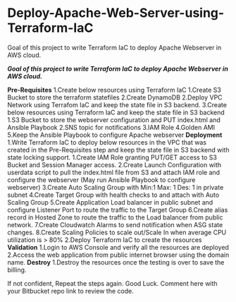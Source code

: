 # Deploy-Apache-Web-Server-using-Terraform-IaC
Goal of this project to write Terraform IaC to deploy Apache Webserver in AWS cloud.

***Goal of this project to write Terraform IaC to deploy Apache Webserver in AWS cloud.***

**Pre-Requisites**
1.Create below resources using  Terraform IaC
    1.Create S3 Bucket to store the terraform statefiles
    2.Create DynamoDB
2.Deploy VPC Network using Terrafom IaC and keep the state file in S3 backend.
3.Create below resources using Terraform IaC and keep the state file in S3 backend
    1.S3 Bucket to store the webserver configuration and PUT index.html and Ansible Playbook
2.SNS topic for notifications
3.IAM Role
4.Golden AMI
5.Keep the Ansible Playbook to configure Apache webserver
**Deployment**
1.Write Terraform IaC to deploy below resources in the VPC that was created in the Pre-Requisites step and keep the state file in S3 backend with state locking support.
    1.Create  IAM Role granting PUT/GET  access to S3 Bucket and Session Manager access.
    2.Create Launch Configuration with userdata script to pull the index.html file from S3 and attach IAM role and configure the webserver (May run Ansible Playbook to configure webserver)
    3.Create Auto Scaling Group with Min:1 Max: 1 Des: 1  in private subnet
    4.Create Target Group with health checks to and attach with Auto Scaling Group
    5.Create Application Load balancer in public subnet and configure Listener Port to route the traffic to the Target Group
    6.Create alias record in Hosted Zone to route the traffic to the Load balancer from public network.
    7.Create Cloudwatch Alarms to send notification when ASG state changes.
    8.Create Scaling Policies to scale out/Scale In when average CPU utilization is > 80%
2.Deploy Terraform IaC to create the resources
**Validation**
1.Login to AWS Console and verify all the resources are deployed
2.Access the web application from public internet browser using the domain name.
**Destroy**
1.Destroy the resources once the testing is over to save the billing.

If not confident, Repeat the steps again. Good Luck.  Comment here with your Bitbucket repo link to review the code.
